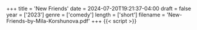 +++
title = 'New Friends'
date = 2024-07-20T19:21:37-04:00
draft = false
year = ['2023']
genre = ['comedy']
length = ['short']
filename = 'New-Friends-by-Mila-Korshunova.pdf'
+++
{{< script >}}